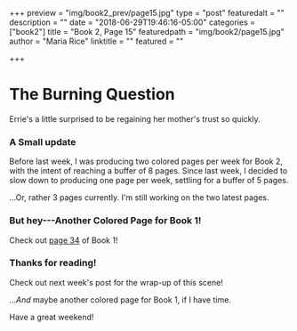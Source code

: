 +++
preview = "img/book2_prev/page15.jpg"
type = "post"
featuredalt = ""
description = ""
date = "2018-06-29T19:46:16-05:00"
categories = ["book2"]
title = "Book 2, Page 15"
featuredpath = "img/book2/page15.jpg"
author = "Maria Rice"
linktitle = ""
featured = ""

+++

# The Burning Question

Errie's a little surprised to be regaining her mother's 
trust so quickly.

### A Small update

Before last week, I was producing two colored pages per week 
for Book 2, with the intent of reaching a buffer of 8 pages.
Since last week, I decided to slow down to producing one 
page per week, settling for a buffer of 5 pages. 

...Or, rather 3 pages currently. I'm still working on the 
two latest pages. 

### But hey---Another Colored Page for Book 1!

Check out [page 34](https://mcrice123.github.io/morphic/blog/book-1-page-34/)
of Book 1!

### Thanks for reading!

Check out next week's post for the wrap-up of this scene!

...*And* maybe another colored page for Book 1, if I have 
time.

Have a great weekend!

